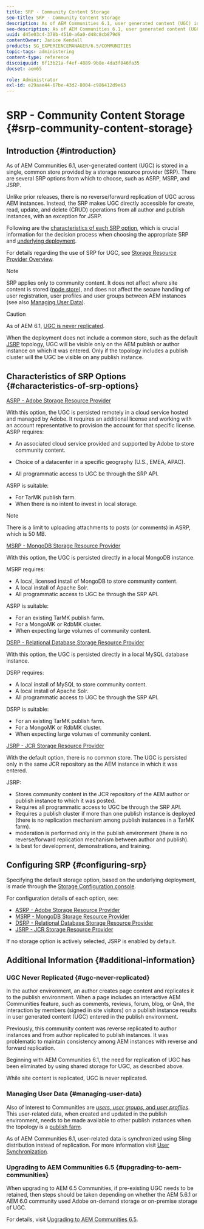 ```yaml
---
title: SRP - Community Content Storage
seo-title: SRP - Community Content Storage
description: As of AEM Communities 6.1, user generated content (UGC) is stored in a single, common store provided by a storage resource provider (SRP)
seo-description: As of AEM Communities 6.1, user generated content (UGC) is stored in a single, common store provided by a storage resource provider (SRP)
uuid: d45e03c4-378b-4510-a6a0-d48c8cb879d9
contentOwner: Janice Kendall
products: SG_EXPERIENCEMANAGER/6.5/COMMUNITIES
topic-tags: administering
content-type: reference
discoiquuid: 6f13b21a-f4ef-4889-9b8e-4da3f846fa35
docset: aem65

role: Administrator
exl-id: e29aae44-67be-43d2-8004-c986412d9e63
---
```

# SRP - Community Content Storage {#srp-community-content-storage}

## Introduction {#introduction}

As of AEM Communities 6.1, user-generated content (UGC) is stored in a single, common store provided by a storage resource provider (SRP). There are several SRP options from which to choose, such as ASRP, MSRP, and JSRP.

Unlike prior releases, there is no reverse/forward replication of UGC across AEM instances. Instead, the SRP makes UGC directly accessible for create, read, update, and delete (CRUD) operations from all author and publish instances, with an exception for JSRP.

Following are the [characteristics of each SRP option](#characteristics-of-srp-options), which is crucial information for the decision process when choosing the appropriate SRP and [underlying deployment](/help/communities/topologies.md).

For details regarding the use of SRP for UGC, see [Storage Resource Provider Overview](/help/communities/srp.md).

>[!NOTE]
>
>SRP applies only to community content. It does not affect where site content is stored ([node store](/help/sites-deploying/data-store-config.md)), and does not affect the secure handling of user registration, user profiles and user groups between AEM instances (see also [Managing User Data](#managing-user-data)).

>[!CAUTION]
>
>As of AEM 6.1, [UGC is never replicated](#ugc-never-replicated).
>
>When the deployment does not include a common store, such as the default [JSRP](/help/communities/topologies.md#jsrp) topology, UGC will be visible only on the AEM publish or author instance on which it was entered. Only if the topology includes a publish cluster will the UGC be visible on any publish instance.

## Characteristics of SRP Options {#characteristics-of-srp-options}

[ASRP - Adobe Storage Resource Provider](/help/communities/asrp.md)

With this option, the UGC is persisted remotely in a cloud service hosted and managed by Adobe. It requires an additional license and working with an account representative to provision the account for that specific license. ASRP requires:

* An associated cloud service provided and supported by Adobe to store community content.
* Choice of a datacenter in a specific geography (U.S., EMEA, APAC).

* All programmatic access to UGC be through the SRP API.

ASRP is suitable:

* For TarMK publish farm.
* When there is no intent to invest in local storage.

>[!NOTE]
>
>There is a limit to uploading attachments to posts (or comments) in ASRP, which is 50 MB.

[MSRP - MongoDB Storage Resource Provider](/help/communities/msrp.md)

With this option, the UGC is persisted directly in a local MongoDB instance.

MSRP requires:

* A local, licensed install of MongoDB to store community content.
* A local install of Apache Solr.
* All programmatic access to UGC be through the SRP API.

ASRP is suitable:

* For an existing TarMK publish farm.
* For a MongoMK or RdbMK cluster.
* When expecting large volumes of community content.

[DSRP - Relational Database Storage Resource Provider](/help/communities/dsrp.md)

With this option, the UGC is persisted directly in a local MySQL database instance.

DSRP requires:

* A local install of MySQL to store community content.
* A local install of Apache Solr.
* All programmatic access to UGC be through the SRP API.

DSRP is suitable:

* For an existing TarMK publish farm.
* For a MongoMK or RdbMK cluster.
* When expecting large volumes of community content.

[JSRP - JCR Storage Resource Provider](/help/communities/jsrp.md)

With the default option, there is no common store. The UGC is persisted only in the same JCR repository as the AEM instance in which it was entered.

JSRP:

* Stores community content in the JCR repository of the AEM author or publish instance to which it was posted.
* Requires all programmatic access to UGC be through the SRP API.
* Requires a publish cluster if more than one publish instance is deployed (there is no replication mechanism among publish instances in a TarMK farm).
* moderation is performed only in the publish environment (there is no reverse/forward replication mechanism between author and publish).
* Is best for development, demonstrations, and training.

## Configuring SRP {#configuring-srp}

Specifying the default storage option, based on the underlying deployment, is made through the [Storage Configuration console](/help/communities/srp-config.md).

For configuration details of each option, see:

* [ASRP - Adobe Storage Resource Provider](/help/communities/asrp.md)
* [MSRP - MongoDB Storage Resource Provider](/help/communities/msrp.md)
* [DSRP - Relational Database Storage Resource Provider](/help/communities/dsrp.md)
* [JSRP - JCR Storage Resource Provider](/help/communities/jsrp.md)

If no storage option is actively selected, JSRP is enabled by default.

## Additional Information {#additional-information}

### UGC Never Replicated {#ugc-never-replicated}

In the author environment, an author creates page content and replicates it to the publish environment. When a page includes an interactive AEM Communities feature, such as comments, reviews, forum, blog, or QnA, the interaction by members (signed in site visitors) on a publish instance results in user generated content (UGC) entered in the publish environment.

Previously, this community content was reverse replicated to author instances and from author replicated to publish instances. It was problematic to maintain consistency among AEM instances with reverse and forward replication.

Beginning with AEM Communities 6.1, the need for replication of UGC has been eliminated by using shared storage for UGC, as described above.

While site content is replicated, UGC is never replicated.

### Managing User Data {#managing-user-data}

Also of interest to CommunitIes are [*users*, *user groups*, and *user profiles*](/help/communities/users.md). This user-related data, when created and updated in the publish environment, needs to be made available to other publish instances when the topology is a [publish farm](/help/sites-deploying/recommended-deploys.md#tarmk-farm).

As of AEM Communities 6.1, user-related data is synchronized using Sling distribution instead of replication. For more information visit [User Synchronization](/help/communities/sync.md).

### Upgrading to AEM Communities 6.5 {#upgrading-to-aem-communities}

When upgrading to AEM 6.5 Communities, if pre-existing UGC needs to be retained, then steps should be taken depending on whether the AEM 5.6.1 or AEM 6.0 community used Adobe on-demand storage or on-premise storage of UGC.

For details, visit [Upgrading to AEM Communities 6.5](/help/communities/upgrade.md).
